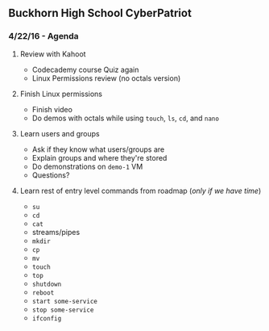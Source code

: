 ## Buckhorn High School CyberPatriot
### 4/22/16 - Agenda

1. Review with Kahoot
    - Codecademy course Quiz again
    - Linux Permissions review (no octals version)

2. Finish Linux permissions
    - Finish video
    - Do demos with octals while using ``touch``, ``ls``, ``cd``, and ``nano``
3. Learn users and groups
    - Ask if they know what users/groups are
    - Explain groups and where they're stored
    - Do demonstrations on ``demo-1`` VM
    - Questions?

4. Learn rest of entry level commands from roadmap (*only if we have time*)
    - ``su``
    - ``cd``
    - ``cat``
    - streams/pipes
    - ``mkdir``
    - ``cp``
    - ``mv``
    - ``touch``
    - ``top``
    - ``shutdown``
    - ``reboot``
    - ``start some-service``
    - ``stop some-service``
    - ``ifconfig``